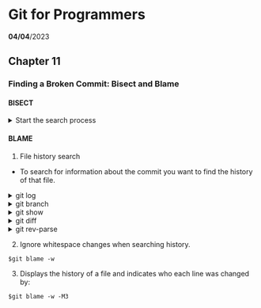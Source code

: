# Git for Programmers
__04/04__/2023
## Chapter 11
### Finding a Broken Commit: Bisect and Blame
#### BISECT


<details>
<summary>Start the search process</summary>

```
$git bisect start
```

-  Then, you need to specify the current last bad commit with the command :

```
$git bisect bad
```

- Next, you need to specify a previous commit that you know for sure is working properly with the command :

```
$git bisect good
```

</details>


#### BLAME

1. File history search

- To search for information about the commit you want to find the history of that file.

<details>
<summary>git log</summary>

- This command displays the history of commits and allows you to view information about different commits.


</details>

<details>
<summary>git branch</summary>

- This command displays a list of branches in Git's repository.

</details>

<details>
<summary>git show</summary>

- This command displays information about a specific commit.

</details>


<details>
<summary>git diff</summary>

- This command displays the difference between two commits or between two versions of the same file.


</details>

<details>
<summary>git rev-parse</summary>

- outputs the full SHA-1 hash of the current commit :

```
$git rev-parse HEAD
```

- outputs the abbreviated SHA-1 hash of the current commit :

```
$git rev-parse --short HEAD
```

- outputs the full SHA-1 hash of the tag named "v1.0.0" :

```
$git rev-parse v1.0.0
```

-  outputs the symbolic name of the current branch :

```
$git rev-parse --symbolic-full-name HEAD
```
</details>

2. Ignore whitespace changes when searching history.

```
$git blame -w
```

3. Displays the history of a file and indicates who each line was changed by:
```
$git blame -w -M3
```